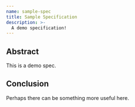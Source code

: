 ```yaml
---
name: sample-spec
title: Sample Specification
description: >-
  A demo specification!
---
```


## Abstract

This is a demo spec.

## Conclusion

Perhaps there can be something more useful here.
